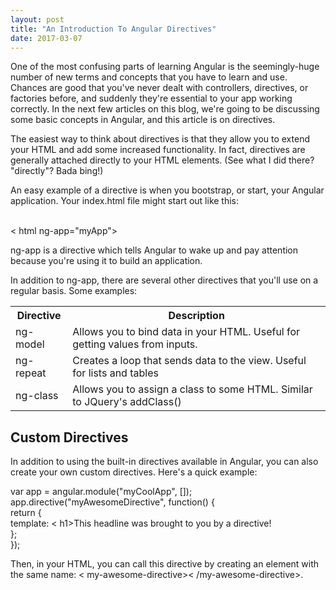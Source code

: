 ```yaml
---
layout: post
title: "An Introduction To Angular Directives"
date: 2017-03-07
---
```


<p>One of the most confusing parts of learning Angular is the seemingly-huge number of new terms and concepts that you have to learn and use. Chances are good that you've never dealt with controllers, directives, or factories before, and suddenly they're essential to your app working correctly. In the next few articles on this blog, we're going to be discussing some basic concepts in Angular, and this article is on directives.</p>

<p>The easiest way to think about directives is that they allow you to extend your HTML and add some increased functionality. In fact, directives are generally attached directly to your HTML elements. (See what I did there? "directly"? Bada bing!)</p>

<p>An easy example of a directive is when you bootstrap, or start, your Angular application. Your index.html file might start out like this:</p>

<p class="code">
<!DOCTYPE html><br>
< html ng-app="myApp"></p>

<p><span class="code-inline">ng-app</span> is a directive which tells Angular to wake up and pay attention because you're using it to build an application.</p>

<p>In addition to <span class="code-inline">ng-app</span>, there are several other directives that you'll use on a regular basis. Some examples:</p>

<table>
  <tr><th>Directive</th><th>Description</th></tr>
  <tr><td>ng-model</td><td>Allows you to bind data in your HTML. Useful for getting values from inputs.</td></tr>
  <tr><td>ng-repeat</td><td>Creates a loop that sends data to the view. Useful for lists and tables</td></tr>
  <tr><td>ng-class</td><td>Allows you to assign a class to some HTML. Similar to JQuery's addClass()</td></tr>
  </table>

<h2>Custom Directives</h2>

<p>In addition to using the built-in directives available in Angular, you can also create your own custom directives. Here's a quick example:</p>

<p class="code">
var app = angular.module("myCoolApp", []);
app.directive("myAwesomeDirective", function() {<br>
  return {<br>
    template: < h1>This headline was brought to you by a directive!</h1><br>
  };<br>
});
</p>

<p>Then, in your HTML, you can call this directive by creating an element with the same name: <span class="code-inline">< my-awesome-directive>< /my-awesome-directive></span>.</p>
